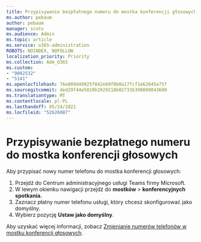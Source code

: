 ```yaml
---
title: Przypisywanie bezpłatnego numeru do mostka konferencji głosowych
ms.author: pebaum
author: pebaum
manager: scotv
ms.audience: Admin
ms.topic: article
ms.service: o365-administration
ROBOTS: NOINDEX, NOFOLLOW
localization_priority: Priority
ms.collection: Adm_O365
ms.custom:
- "9002532"
- "5141"
ms.openlocfilehash: 76e809d49925f842e69f0b0a17fcf1e62645e75f
ms.sourcegitcommit: ded29f44e5019b1929218b02733b390899843680
ms.translationtype: MT
ms.contentlocale: pl-PL
ms.lasthandoff: 05/24/2021
ms.locfileid: "52626087"
---
```

# <a name="assign-a-toll-free-number-to-your-audio-conferencing-bridge"></a>Przypisywanie bezpłatnego numeru do mostka konferencji głosowych

Aby przypisać nowy numer telefonu do mostka konferencji głosowych:

1. Przejdź do Centrum administracyjnego usługi Teams firmy Microsoft.
1. W lewym okienku nawigacji przejdź do **mostków**  >  **konferencyjnych spotkania.**
1. Zaznacz płatny numer telefonu usługi, który chcesz skonfigurować jako domyślny.
1. Wybierz pozycję **Ustaw jako domyślny**.

Aby uzyskać więcej informacji, zobacz [Zmienianie numerów telefonów w mostku konferencji głosowych](/MicrosoftTeams/change-the-phone-numbers-on-your-audio-conferencing-bridge).
